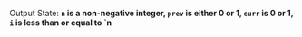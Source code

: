 Output State: **`n` is a non-negative integer, `prev` is either 0 or 1, `curr` is 0 or 1, `i` is less than or equal to `n**